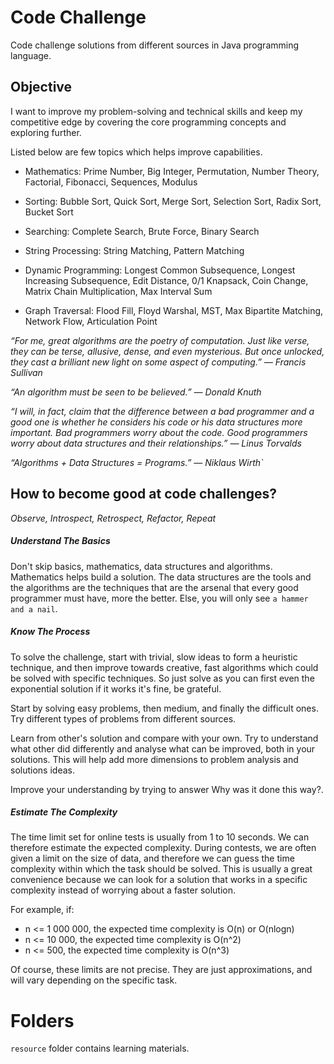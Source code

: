 # Code Challenge

Code challenge solutions from different sources
in Java programming language.

## Objective

I want to improve my problem-solving 
and technical skills and keep my 
competitive edge by covering the core 
programming concepts and exploring 
further.

Listed below are few topics which
helps improve capabilities.

- Mathematics: Prime Number, Big Integer, 
Permutation, Number Theory, Factorial, 
Fibonacci, Sequences, Modulus

- Sorting: Bubble Sort, Quick Sort, 
Merge Sort, Selection Sort, Radix Sort, 
Bucket Sort

- Searching: Complete Search, Brute Force, 
Binary Search

- String Processing: String Matching, 
Pattern Matching

- Dynamic Programming: Longest Common 
Subsequence, Longest Increasing Subsequence, 
Edit Distance, 0/1 Knapsack, Coin Change, 
Matrix Chain Multiplication, Max Interval Sum

- Graph Traversal: Flood Fill, Floyd Warshal, 
MST, Max Bipartite Matching, Network Flow,
Articulation Point
 
*“For me, great algorithms are the poetry of 
computation. Just like verse, they can be terse,
allusive, dense, and even mysterious.
But once unlocked, they cast a brilliant new
light on some aspect of computing.” 
— Francis Sullivan*

*“An algorithm must be seen to be believed.” 
— Donald Knuth*

*“I will, in fact, claim that the difference 
between a bad programmer and a good one is 
whether he considers his code or his data
structures more important.
Bad programmers worry about the code.
Good programmers worry about data structures and 
their relationships.” — Linus Torvalds*

*“Algorithms + Data Structures = Programs.” 
— Niklaus Wirth`*

## How to become good at code challenges?

*Observe, Introspect, Retrospect, Refactor, Repeat*

##### Understand The Basics
Don't skip basics, mathematics, data structures
and algorithms. Mathematics helps build a solution.
The data structures are the tools and the algorithms
are the techniques that are the arsenal that every
good programmer must have, more the better. Else,
you will only see `a hammer and a nail`.

##### Know The Process
To solve the challenge, start with trivial, slow
ideas to form a heuristic technique, and then
improve towards creative, fast algorithms which
could be solved with specific techniques. So just
solve as you can first even the exponential solution
if it works it's fine, be grateful.

Start by solving easy problems, then medium, and
finally the difficult ones. Try different types
of problems from different sources.

Learn from other's solution and compare with your
own. Try to understand what other did differently
and analyse what can be improved, both in your
solutions. This will help add more
dimensions to problem analysis and solutions ideas.

Improve your understanding by trying to answer
Why was it done this way?.

##### Estimate The Complexity
The time limit set for online tests is usually
from 1 to 10 seconds. We can therefore estimate
the expected complexity. During contests, we are
often given a limit on the size of data, and
therefore we can guess the time complexity within
which the task should be solved. This is usually
a great convenience because we can look for a
solution that works in a specific complexity instead
of worrying about a faster solution.

For example, if:
- n <= 1 000 000, the expected time complexity is O(n) or O(nlogn)
- n <= 10 000, the expected time complexity is O(n^2)
- n <= 500, the expected time complexity is O(n^3)

Of course, these limits are not precise. They are
just approximations, and will vary depending on the
specific task.


# Folders
`resource` folder contains learning materials.
